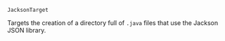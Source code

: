 ```
JacksonTarget
```

Targets the creation of a directory full of `.java` files that use the Jackson JSON library.
